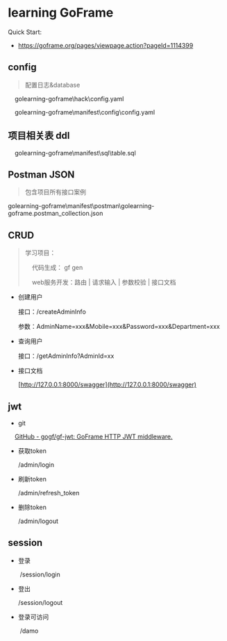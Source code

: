 # learning GoFrame

Quick Start: 

- https://goframe.org/pages/viewpage.action?pageId=1114399

## config

> 配置日志&database

    golearning-goframe\hack\config.yaml

    golearning-goframe\manifest\config\config.yaml

## 项目相关表 ddl

    golearning-goframe\manifest\sql\table.sql

## Postman JSON

> 包含项目所有接口案例

golearning-goframe\manifest\postman\golearning-goframe.postman_collection.json

## CRUD

> 学习项目：
> 
>     代码生成： gf gen
> 
>     web服务开发：路由 | 请求输入 | 参数校验 | 接口文档

- 创建用户
  
  接口：/createAdminInfo
  
  参数：AdminName=xxx&Mobile=xxx&Password=xxx&Department=xxx

- 查询用户
  
  接口：/getAdminInfo?AdminId=xx

- 接口文档
  
  [http://127.0.0.1:8000/swagger](http://127.0.0.1:8000/swagger)

## jwt

- git

    [GitHub - gogf/gf-jwt: GoFrame HTTP JWT middleware.](https://github.com/gogf/gf-jwt)

- 获取token
  
  /admin/login

- 刷新token
  
  /admin/refresh_token

- 删除token
  
  /admin/logout

## session

- 登录
  
   /session/login

- 登出
  
  /session/logout

- 登录可访问
  
   /damo

  
